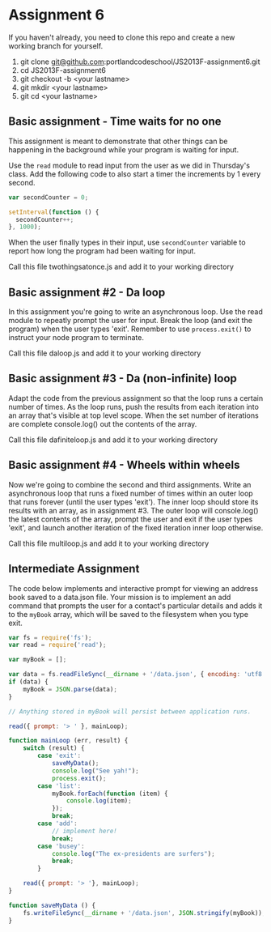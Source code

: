 # Assignment 6

If you haven't already, you need to clone this repo and create a new working branch for yourself.

1. git clone git@github.com:portlandcodeschool/JS2013F-assignment6.git
2. cd JS2013F-assignment6
3. git checkout -b &lt;your lastname&gt;
4. git mkdir &lt;your lastname&gt;
5. git cd &lt;your lastname&gt;

## Basic assignment - Time waits for no one

This assignment is meant to demonstrate that other things can be happening in the background while your program is waiting for input.

Use the ```read``` module to read input from the user as we did in Thursday's class. Add the following code to also start a timer the increments by 1 every second.

```js
var secondCounter = 0;

setInterval(function () {
  secondCounter++;
}, 1000);
```

When the user finally types in their input, use ```secondCounter``` variable to report how long the program had been waiting for input.

Call this file twothingsatonce.js and add it to your working directory

## Basic assignment #2 - Da loop

In this assignment you're going to write an asynchronous loop. Use the read module to repeatly prompt the user for input. Break the loop (and exit the program) when the user types 'exit'. Remember to use ```process.exit()``` to instruct your node program to terminate.

Call this file daloop.js and add it to your working directory

## Basic assignment #3 - Da (non-infinite) loop

Adapt the code from the previous assignment so that the loop runs a certain number of times. As the loop runs, push the results from each iteration into an array that's visible at top level scope. When the set number of iterations are complete console.log() out the contents of the array.

Call this file dafiniteloop.js and add it to your working directory

## Basic assignment #4 - Wheels within wheels

Now we're going to combine the second and third assignments. Write an asynchronous loop that runs a fixed number of times within an outer loop that runs forever (until the user types 'exit'). The inner loop should store its results with an array, as in assignment #3. The outer loop will console.log() the latest contents of the array, prompt the user and exit if the user types 'exit', and launch another iteration of the fixed iteration inner loop otherwise.

Call this file multiloop.js and add it to your working directory

## Intermediate Assignment

The code below implements and interactive prompt for viewing an address book saved to a data.json file. Your mission is to implement an add command that prompts the user for a contact's particular details and adds it to the `myBook` array, which will be saved to the filesystem when you type exit.

```javascript
var fs = require('fs');
var read = require('read');

var myBook = [];

var data = fs.readFileSync(__dirname + '/data.json', { encoding: 'utf8', flag: 'a+' });
if (data) {
    myBook = JSON.parse(data);
}

// Anything stored in myBook will persist between application runs.

read({ prompt: '> ' }, mainLoop);

function mainLoop (err, result) {
    switch (result) {
        case 'exit':
            saveMyData();
            console.log("See yah!");
            process.exit();
        case 'list':
            myBook.forEach(function (item) {
                console.log(item);
            });
            break;
        case 'add':
            // implement here!
            break;
        case 'busey':
            console.log("The ex-presidents are surfers");
            break;
        }

    read({ prompt: '> '}, mainLoop);
}

function saveMyData () {
    fs.writeFileSync(__dirname + '/data.json', JSON.stringify(myBook));
}
```